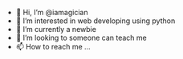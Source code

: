 - 👋 Hi, I’m @iamagician
- 👀 I’m interested in web developing using python
- 🌱 I’m currently a newbie
- 💞️ I’m looking to someone can teach me
- 📫 How to reach me ...

<!---
iamagician/iamagician is a ✨ special ✨ repository because its `README.md` (this file) appears on your GitHub profile.
You can click the Preview link to take a look at your changes.
--->
